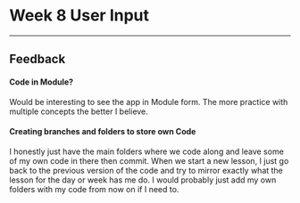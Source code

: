 # Week 8 User Input
---

## Feedback

#### Code in Module?

Would be interesting to see the app in Module form. The more practice with multiple concepts the better I believe. 


#### Creating branches and folders to store own Code

I honestly just have the main folders where we code along and leave some of my own code in there then commit. When we start a new lesson, I just go back to the previous version of the code and try to mirror exactly what the lesson for the day or week has me do. I would probably just add my own folders with my code from now on if I need to.
